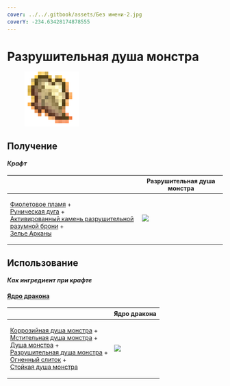 ```yaml
---
cover: ../../.gitbook/assets/Без имени-2.jpg
coverY: -234.63428174878555
---
```


# Разрушительная душа монстра

<figure><img src="../../.gitbook/assets/basemonstersoul_destructive_128.png" alt=""><figcaption></figcaption></figure>

## Получение

#### _Крафт_

| ㅤ                                                                                                                                                                                                                                                                             | Разрушительная душа монстра                                 |
| ----------------------------------------------------------------------------------------------------------------------------------------------------------------------------------------------------------------------------------------------------------------------------- | ----------------------------------------------------------- |
| <p><a href="purple_blaze.md">Фиолетовое пламя</a> +<br><a href="runic_arc.md">Руническая дуга</a> +<br><a href="sentientarmourgem_destructive_activated.md">Активированный камень разрушительной разумной брони</a> +<br><a href="weak_arcana_potion.md">Зелье Арканы</a></p> | ![](../../.gitbook/assets/basemonstersoul\_destructive.png) |

## Использование

#### _Как ингредиент при крафте_

#### [Ядро дракона](draconic\_core.md)

| ㅤ                                                                                                                                                                                                                                                                                                                                                                                                            | Ядро дракона                                  |
| ------------------------------------------------------------------------------------------------------------------------------------------------------------------------------------------------------------------------------------------------------------------------------------------------------------------------------------------------------------------------------------------------------------ | --------------------------------------------- |
| <p><a href="basemonstersoul_corrosive.md">Коррозийная душа монстра</a> +<br><a href="basemonstersoul_vengeful.md">Мстительная душа монстра</a> +<br><a href="basemonstersoul.md">Душа монстра</a> +<br><a href="basemonstersoul_destructive.md">Разрушительная душа монстра</a> +<br><a href="fireite_ingot.md">Огненный слиток</a> +<br><a href="basemonstersoul_steadfast.md">Стойкая душа монстра</a></p> | ![](../../.gitbook/assets/draconic\_core.png) |
